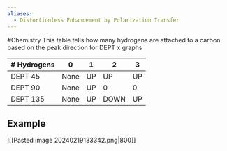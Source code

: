 ```yaml
---
aliases:
  - Distortionless Enhancement by Polarization Transfer
---
```

#Chemistry 
This table tells how many hydrogens are attached to a carbon based on the peak direction for DEPT x graphs

| # Hydrogens | 0    | 1   | 2    | 3   |
| ----------- | ---- | --- | ---- | --- |
| DEPT 45     | None | UP  | UP   | UP  |
| DEPT 90     | None | UP  | 0    | 0   |
| DEPT 135    | None | UP  | DOWN | UP  |
## Example
![[Pasted image 20240219133342.png|800]]